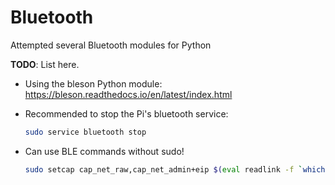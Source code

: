 # Bluetooth

Attempted several Bluetooth modules for Python

**TODO**: List here.


- Using the bleson Python module: <https://bleson.readthedocs.io/en/latest/index.html>

- Recommended to stop the Pi's bluetooth service:

  ```bash
  sudo service bluetooth stop
  ```

- Can use BLE commands without sudo!

  ```bash
  sudo setcap cap_net_raw,cap_net_admin+eip $(eval readlink -f `which python3`)
  ```

